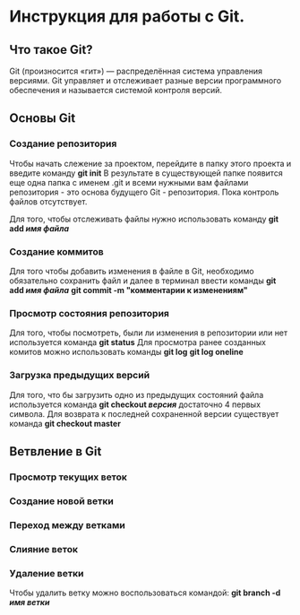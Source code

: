 # **Инструкция для работы с Git.**
## **Что такое Git?**
Git (произносится «гит») — распределённая система управления версиями.
Git управляет и отслеживает разные версии программно­го обеспечения и называется системой контроля версий.
## **Основы Git**
### **Cоздание репозитория**
Чтобы начать слежение за проектом, перейдите в папку этого проекта и введите команду 
**git init**
 В результате в существующей папке появится еще одна папка с именем .git и всеми нужными вам файлами репозитория - это основа будущего Git - репозитория. Пока контроль файлов отсутствует.
 
 Для того, чтобы отслеживать файлы нужно использовать команду
 **git add _имя файла_**

 ### **Cоздание коммитов**
 Для того чтобы добавить изменения в файле в Git, необходимо обязательно сохранить файл и далее в терминал ввести команды
 **git add _имя файла_**
 **git commit -m "комментарии к изменениям"**

 ### **Просмотр состояния репозитория**
 Для того, чтобы посмотреть, были ли изменения в репозитории или нет используется команда
 **git status**
 Для просмотра ранее созданных комитов можно использовать команды
 **git log**
 **git log oneline**

 ### **Загрузка предыдущих версий**
 Для того, что бы загрузить одно из предыдущих состояний файла используется команда 
 **git checkout *версия*** достаточно 4 первых символа.
Для возврата к последней сохраненной версии существует команда
**git checkout master**

## **Ветвление в Git**
### **Просмотр текущих веток**
### **Создание новой ветки**
### **Переход между ветками**
### **Слияние веток**
### **Удаление ветки**
Чтобы удалить ветку можно воспользоваться командой:
**git branch -d _имя ветки_**